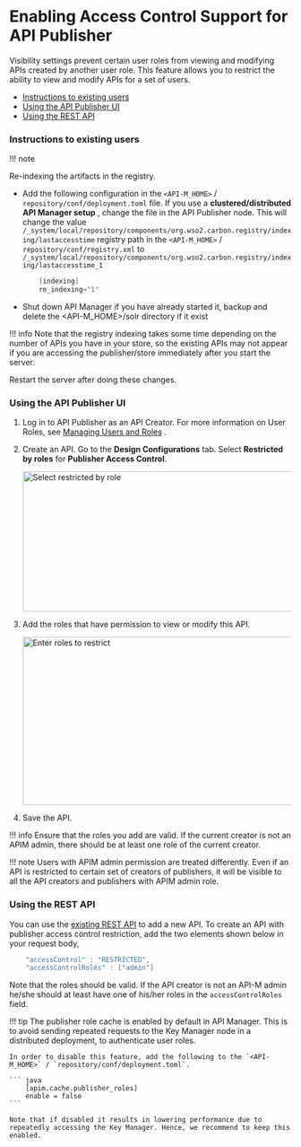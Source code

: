 # Enabling Access Control Support for API Publisher

Visibility settings prevent certain user roles from viewing and modifying APIs created by another user role. This feature allows you to restrict the ability to view and modify APIs for a set of users.

-   [Instructions to existing users](#EnablingAccessControlSupportforAPIPublisher-InstructionsToExistingUsers)
-   [Using the API Publisher UI](#EnablingAccessControlSupportforAPIPublisher-UsingtheAPIPublisherUI)
-   [Using the REST API](#EnablingAccessControlSupportforAPIPublisher-UsingtheRESTAPI)

### Instructions to existing users

!!! note

Re-indexing the artifacts in the registry.

-   Add the following configuration in the `<API-M_HOME>` / `repository/conf/deployment.toml` file. If you use a **clustered/distributed API Manager setup** , change the file in the API Publisher node. This will change the value `/_system/local/repository/components/org.wso2.carbon.registry/indexing/lastaccesstime` registry path in the `<API-M_HOME>` / `repository/conf/registry.xml` to `/_system/local/repository/components/org.wso2.carbon.registry/indexing/lastaccesstime_1`

    ``` java
        [indexing]
        re_indexing="1"
    ```

-   Shut down API Manager if you have already started it, backup and delete the &lt;API-M\_HOME&gt;/solr directory if it exist

!!! info
    Note that the registry indexing takes some time depending on the number of APIs you have in your store, so the existing APIs may not appear if you are accessing the publisher/store immediately after you start the server.


Restart the server after doing these changes.

### Using the API Publisher UI

1.  Log in to API Publisher as an API Creator. For more information on User Roles, see [Managing Users and Roles](_Managing_Users_and_Roles_) .
2.  Create an API. Go to the **Design Configurations** tab. Select **Restricted by roles** for **Publisher Access Control**.
    <html>
     <head>
     </head>
     <body>
     <img src="../../../../assets/img/Learn/select-restricted-by-role.png" alt="Select restricted by role" title="Select restricted by role" width="800" height="250"/>
     </body>
     </html>
3.  Add the roles that have permission to view or modify this API.
    <html>
     <head>
     </head>
     <body>
     <img src="../../../../assets/img/Learn/enter-role-to-restrict.png" alt="Enter roles to restrict" title="Enter roles to restrict" width="800" height="300"/>
     </body>
     </html>

4.  Save the API.

!!! info
    Ensure that the roles you add are valid. If the current creator is not an APIM admin, there should be at least one role of the current creator.

!!! note
    Users with APIM admin permission are treated differently. Even if an API is restricted to certain set of creators of publishers, it will be visible to all the API creators and publishers with APIM admin role.


### Using the REST API

You can use the [existing REST API](../../../../../../Develop/ProductAPIs/restful-apis/) to add a new API. To create an API with publisher access control restriction, add the two elements shown below in your request body,

``` java
    "accessControl" : "RESTRICTED",
    "accessControlRoles" : ["admin"]
```

Note that the roles should be valid. If the API creator is not an API-M admin he/she should at least have one of his/her roles in the `accessControlRoles` field.

!!! tip
    The publisher role cache is enabled by default in API Manager. This is to avoid sending repeated requests to the Key Manager node in a distributed deployment, to authenticate user roles.

    In order to disable this feature, add the following to the `<API-M_HOME>` / `repository/conf/deployment.toml`.

    ``` java
        [apim.cache.publisher_roles]
        enable = false
    ```

    Note that if disabled it results in lowering performance due to repeatedly accessing the Key Manager. Hence, we recommend to keep this enabled.


